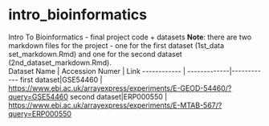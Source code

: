 # intro_bioinformatics
Intro To Bioinformatics - final project code + datasets
**Note**: there are two markdown files for the project - one for the first dataset (1st_data set_markdown.Rmd) and one for the second dataset (2nd_dataset_markdown.Rmd).\
Dataset Name | Accession Numer | Link
------------ | -------------|------------
first dataset|GSE54460 | https://www.ebi.ac.uk/arrayexpress/experiments/E-GEOD-54460/?query=GSE54460
second dataset|ERP000550 | https://www.ebi.ac.uk/arrayexpress/experiments/E-MTAB-567/?query=ERP000550
